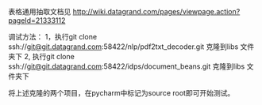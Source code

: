 表格通用抽取文档见
http://wiki.datagrand.com/pages/viewpage.action?pageId=21333112


调试方法：
1，执行git clone ssh://git@git.datagrand.com:58422/nlp/pdf2txt_decoder.git 克隆到libs 文件夹下
2, 执行git clone ssh://git@git.datagrand.com:58422/idps/document_beans.git 克隆到libs 文件夹下

将上述克隆的两个项目，在pycharm中标记为source root即可开始测试。

